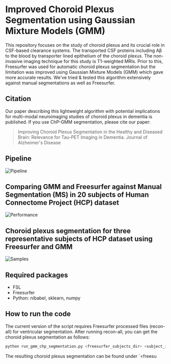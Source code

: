 # Improved Choroid Plexus Segmentation using Gaussian Mixture Models (GMM)

This repository focuses on the study of choroid plexus and its crucial role in CSF-based clearance systems. The transported CSF proteins including Aβ to the blood by transporter lined epithelium of the choroid plexus. The non-invasive imaging technique for this study is T1-weighted MRIs. Prior to this, Freesurfer was used for automatic choroid plexus segmentation but the limitation was improved using Gaussian Mixture Models (GMM) which gave more accurate results. We've tried & tested this algorithm extensively against manual segmentations as well as Freesurfer. 

## Citation

Our paper describing this lightweight algorithm with potential implications for multi-modal neuroimaging studies of choroid plexus in dementia is published. If you use ChP-GMM segmentation, please cite our paper: 

> Improving Choroid Plexus Segmentation in the Healthy and Diseased Brain: Relevance for Tau-PET Imaging in Dementia. Journal of Alzheimer's Disease


## Pipeline

![Pipeline](./docs/pipeline.png)

## Comparing GMM and Freesurfer against Manual Segmentation (MS) in 20 subjects of Human Connectome Project (HCP) dataset

![Performance](./docs/performance.png)

## Choroid plexus segmentation for three representative subjects of HCP dataset using Freesurfer and GMM

![Samples](./docs/samples.png)

## Required packages

- FSL
- Freesurfer
- Python: nibabel, sklearn, numpy 

## How to run the code

The current version of the script requires Freesurfer processed files (recon-all) for ventricular segmentation. After running recon-all, you can get the choroid plexus segmentation as follows: 

```bash
python run_gmm_chp_segmentation.py <freesurfer_subjects_dir> <subject_id>
```
The resulting choroid plexus segmentation can be found under `<freesu